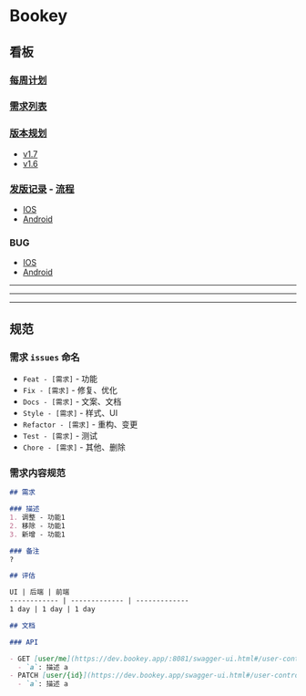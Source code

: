 # Bookey

## 看板

### [每周计划](https://github.com/bookey-dev/bookey.requirement/projects/6)

### [需求列表](https://github.com/bookey-dev/bookey.requirement/issues?q=is%3Aopen+is%3Aissue+project%3Abookey-dev%2Fbookey.requirement%2F5)

### [版本规划](https://github.com/bookey-dev/bookey.requirement/projects)

- [v1.7](https://github.com/bookey-dev/bookey.requirement/projects/12)
- [v1.6](https://github.com/bookey-dev/bookey.requirement/projects/11)

### [发版记录](https://github.com/bookey-dev/bookey.requirement/issues?q=is%3Aissue+release+-) - [流程](https://github.com/bookey-dev/bookey.requirement/blob/master/Releases-Specification.md)

- [IOS](https://github.com/bookey-dev/bookey.requirement/issues/16)
- [Android](https://github.com/bookey-dev/bookey.requirement/issues/65)

### BUG

- [IOS](https://github.com/bookey-dev/bookey.bug/projects/1)
- [Android](https://github.com/bookey-dev/bookey.bug/projects/2)

---
---
---


## 规范

### 需求 `issues` 命名

- `Feat - [需求]` - 功能
- `Fix - [需求]` - 修复、优化
- `Docs - [需求]` - 文案、文档
- `Style - [需求]` - 样式、UI
- `Refactor - [需求]` - 重构、变更
- `Test - [需求]` - 测试
- `Chore - [需求]` - 其他、删除

### 需求内容规范

```md
## 需求

### 描述
1. 调整 - 功能1
2. 移除 - 功能1
3. 新增 - 功能1

### 备注
?

## 评估

UI | 后端 | 前端
------------ | ------------- | -------------
1 day | 1 day | 1 day

## 文档

### API

- GET [user/me](https://dev.bookey.app/:8081/swagger-ui.html#/user-controller)
  - `a`: 描述 a
- PATCH [user/{id}](https://dev.bookey.app/swagger-ui.html#/user-controller)
  - `a`: 描述 a
```

